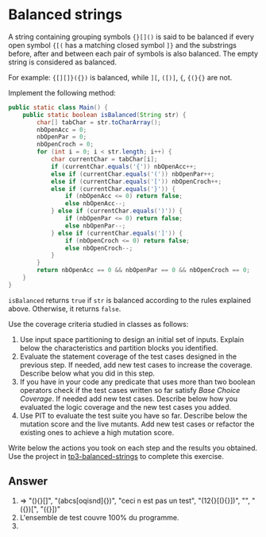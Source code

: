 # Balanced strings

A string containing grouping symbols `{}[]()` is said to be balanced if every open symbol `{[(` has a matching closed
symbol `]}` and the substrings before, after and between each pair of symbols is also balanced. The empty string is
considered as balanced.

For example: `{[][]}({})` is balanced, while `][`, `([)]`, `{`, `{(}{}` are not.

Implement the following method:

```java
public static class Main() {
    public static boolean isBalanced(String str) {
        char[] tabChar = str.toCharArray();
        nbOpenAcc = 0;
        nbOpenPar = 0;
        nbOpenCroch = 0;
        for (int i = 0; i < str.length; i++) {
            char currentChar = tabChar[i];
            if (currentChar.equals('{')) nbOpenAcc++;
            else if (currentChar.equals('(')) nbOpenPar++;
            else if (currentChar.equals('[')) nbOpenCroch++;
            else if (currentChar.equals('}')) {
                if (nbOpenAcc <= 0) return false;
                else nbOpenAcc--;
            } else if (currentChar.equals(')')) {
                if (nbOpenPar <= 0) return false;
                else nbOpenPar--;
            } else if (currentChar.equals(']')) {
                if (nbOpenCroch <= 0) return false;
                else nbOpenCroch--;
            }
        }
        return nbOpenAcc == 0 && nbOpenPar == 0 && nbOpenCroch == 0;
    }
}
```

`isBalanced` returns `true` if `str` is balanced according to the rules explained above. Otherwise, it returns `false`.

Use the coverage criteria studied in classes as follows:

1. Use input space partitioning to design an initial set of inputs. Explain below the characteristics and partition
   blocks you identified.
2. Evaluate the statement coverage of the test cases designed in the previous step. If needed, add new test cases to
   increase the coverage. Describe below what you did in this step.
3. If you have in your code any predicate that uses more than two boolean operators check if the test cases written so
   far satisfy *Base Choice Coverage*. If needed add new test cases. Describe below how you evaluated the logic coverage
   and the new test cases you added.
4. Use PIT to evaluate the test suite you have so far. Describe below the mutation score and the live mutants. Add new
   test cases or refactor the existing ones to achieve a high mutation score.

Write below the actions you took on each step and the results you obtained. Use the project
in [tp3-balanced-strings](../code/tp3-balanced-strings) to complete this exercise.

## Answer

1. => "(){}[]", "(abcs[oqisnd]{})", "ceci n est pas un test", "(12{}[(){}])", "", "({})[", "({}\])"
2. L'ensemble de test couvre 100% du programme.
3. 
